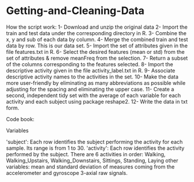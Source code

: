 # Getting-and-Cleaning-Data

How the script work:
1- Download and unzip the original data
2- Import the train and test data under the corresponding directory in R. 
3- Combine the x, y and sub of each data by column.
4- Merge the combined train and test data by row. This is our data set.
5- Import the set of attributes given in the file features.txt in R.
6- Select the desired features (mean or std) from the set of attributes & remove meanFreq from the selection.
7- Return a subset of the columns corresponding to the features selected. 
8- Import the descriptive activity given in the file activity_label.txt in R.
9- Associate descriptive activity names to the activities in the set. 
10- Make the data more user-friendly by eliminating as many abbreviations as possible while adjusting for the spacing and eliminating the upper case.
11- Create a second, independent tidy set with the average of each variable for each activity and each subject using package reshape2.
12- Write the data in txt form. 

Code book: 

Variables

'subject': Each row identifies the subject performing the activity for each sample. Its range is from 1 to 30.
'activity': Each row identifies the activity performed by the subject. There are 6 activities in order: Walking, Walking_Upstairs, Walking_Downstairs, Sittings, Standing, Laying
other variables: mean and standard deviation of measures coming from the accelerometer and gyroscope 3-axial raw signals.


